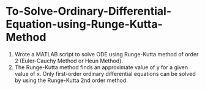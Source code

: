 # To-Solve-Ordinary-Differential-Equation-using-Runge-Kutta-Method
1. Wrote a MATLAB script to solve ODE using Runge-Kutta method of order 2 (Euler-Cauchy Method or Heun Method).
2. The Runge-Kutta method finds an approximate value of y for a given value of x. Only first-order ordinary differential equations can be solved by using the Runge-Kutta 2nd order method.
